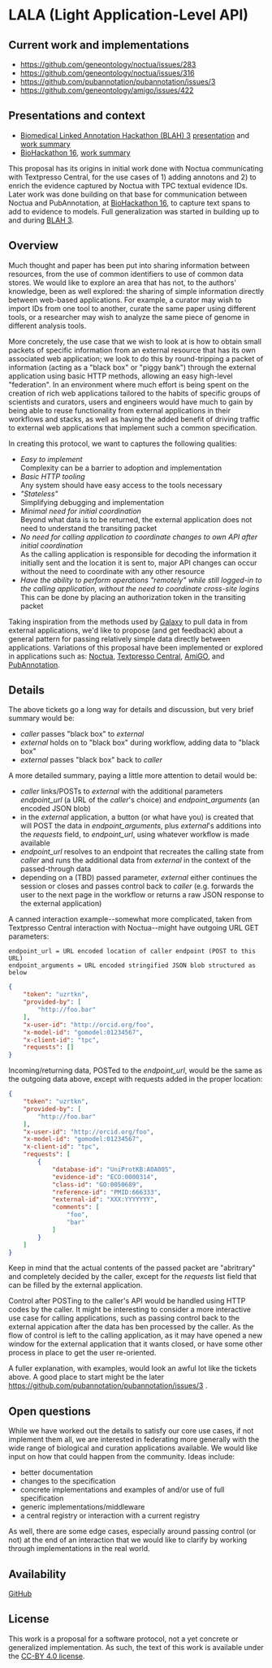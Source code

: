 
# LALA (Light Application-Level API)

## Current work and implementations

* https://github.com/geneontology/noctua/issues/283
* https://github.com/geneontology/noctua/issues/316
* https://github.com/pubannotation/pubannotation/issues/3
* https://github.com/geneontology/amigo/issues/422

## Presentations and context

- [Biomedical Linked Annotation Hackathon (BLAH) 3](http://blah3.linkedannotation.org/) [presentation](https://docs.google.com/presentation/d/1-3HgoBmnu9p1Alt6myjfLUJIOojIgpskRFh47NjEd5A/edit?usp=sharing) and [work summary](https://docs.google.com/document/d/16DNkAO9YHKZmQjdVxq2B_ULYQDu7jjc0aciVKdTwX8w/edit?usp=sharing)
- [BioHackathon 16](http://2016.biohackathon.org/), [work summary](https://github.com/dbcls/bh16/wiki/Noctua#add-connections-with-external-markuppaper-annotation-resources-partial)

This proposal has its origins in initial work done with Noctua
communicating with Textpresso Central, for the use cases of 1) adding
annotons and 2) to enrich the evidence captured by Noctua with TPC
textual evidence IDs. Later work was done building on that base for
communication between Noctua and PubAnnotation,
at [BioHackathon 16](http://2016.biohackathon.org/), to capture text
spans to add to evidence to models. Full generalization was started in
building up to and during [BLAH 3](http://blah3.linkedannotation.org/).

## Overview

Much thought and paper has been put into sharing information between
resources, from the use of common identifiers to use of common data
stores. We would like to explore an area that has not, to the authors'
knowledge, been as well explored: the sharing of simple information
directly between web-based applications. For example, a curator may wish to
import IDs from one tool to another, curate the same paper using
different tools, or a researcher may wish to analyze the same piece of
genome in different analysis tools.

More concretely, the use case that we wish to look at is how to obtain
small packets of specific information from an external resource that
has its own associated web application; we look to do this by
round-tripping a packet of information (acting as a "black box" or
"piggy bank") through the external application using basic HTTP
methods, allowing an easy high-level "federation". In an environment
where much effort is being spent on the creation of rich web
applications tailored to the habits of specific groups of scientists
and curators, users and engineers would have much to gain by being
able to reuse functionality from external applications in their
workflows and stacks, as well as having the added benefit of driving
traffic to external web applications that implement such a common
specification.

In creating this protocol, we want to captures the following
qualities:

- _Easy to implement_ <br />
  Complexity can be a barrier to adoption and implementation
- _Basic HTTP tooling_ <br />
  Any system should have easy access to the tools necessary
- _"Stateless"_ <br />
  Simplifying debugging and implementation
- _Minimal need for initial coordination_ <br />
  Beyond what data is to be returned, the external application does not need to understand the transiting packet
- _No need for calling application to coordinate changes to own API after initial coordination_ <br />
  As the calling application is responsible for decoding the information it initially sent and the location it is sent to, major API changes can occur without the need to coordinate with any other resource
- _Have the ability to perform operations "remotely" while still logged-in to the calling application, without the need to coordinate cross-site logins_ <br />
  This can be done by placing an authorization token in the transiting packet

Taking inspiration from the methods used
by [Galaxy](http://galaxyproject.org/) to pull data in from external
applications, we'd like to propose (and get feedback) about a general
pattern for passing relatively simple data directly between
applications. Variations of this proposal have been implemented or
explored in applications such
as:
[Noctua](http://noctua.berkeleybop.org/),
[Textpresso Central](), [AmiGO](http://amigo.geneontology.org),
and [PubAnnotation](http://pubannotation.org/).

## Details

The above tickets go a long way for details and discussion, but very
brief summary would be:

- *caller* passes "black box" to *external*
- *external* holds on to "black box" during workflow, adding data to "black box"
- *external* passes "black box" back to *caller*

A more detailed summary, paying a little more attention to detail
would be:

- *caller* links/POSTs to *external* with the additional parameters *endpoint\_url* (a URL of the *caller*'s choice) and *endpoint\_arguments* (an encoded JSON blob)
- in the *external* application, a button (or what have you) is created that will POST the data in *endpoint\_arguments*, plus *external*'s additions into the *requests* field, to *endpoint\_url*, using whatever workflow is made available
- *endpoint\_url* resolves to an endpoint that recreates the calling state from *caller* and runs the additional data from *external* in the context of the passed-through data
- depending on a (TBD) passed parameter, *external* either continues the session or closes and passes control back to *caller* (e.g. forwards the user to the next page in the workflow or returns a raw JSON response to the external application)

A canned interaction example--somewhat more complicated, taken from Textpresso Central interaction with Noctua--might have outgoing URL GET parameters:

```
endpoint_url = URL encoded location of caller endpoint (POST to this URL)
endpoint_arguments = URL encoded stringified JSON blob structured as below
```

```json
{
    "token": "uzrtkn",
    "provided-by": [
        "http://foo.bar"
    ],
    "x-user-id": "http://orcid.org/foo",
    "x-model-id": "gomodel:01234567",
    "x-client-id": "tpc",
    "requests": []
}
```

Incoming/returning data, POSTed to the *endpoint\_url*, would be the same as the outgoing data above, except with requests added in the proper location:

```json
{
    "token": "uzrtkn",
    "provided-by": [
        "http://foo.bar"
    ],
    "x-user-id": "http://orcid.org/foo",
    "x-model-id": "gomodel:01234567",
    "x-client-id": "tpc",
    "requests": [
        {
            "database-id": "UniProtKB:A0A005",
            "evidence-id": "ECO:0000314",
            "class-id": "GO:0050689",
            "reference-id": "PMID:666333",
            "external-id": "XXX:YYYYYYY",
            "comments": [
                "foo",
                "bar"
            ]
        }
    ]
}
```

Keep in mind that the actual contents of the passed packet are "abritrary" and completely decided by the caller, except for the *requests* list field that can be filled by the external application.

Control after POSTing to the caller's API would be handled using HTTP codes by the caller. It might be interesting to consider a more interactive use case for calling applications, such as passing control back to the external appication after the data has ben processed by the caller. As the flow of control is left to the calling application, as it may have opened a new window for the external application that it wants closed, or have some other process in place to get the user re-oriented. 

A fuller explanation, with examples, would look an awful lot like the
tickets above. A good place to start might be the later
https://github.com/pubannotation/pubannotation/issues/3 .

## Open questions

While we have worked out the details to satisfy our core use cases, if not implement them all, we are interested in federating more generally with the wide range of biological and curation applications available. We would like input on how that could happen from the community. Ideas include:

- better documentation
- changes to the specification
- concrete implementations and examples of and/or use of full specification
- generic implementations/middleware
- a central registry or interaction with a current registry

As well, there are some edge cases, especially around passing control (or not) at the end of an interaction that we would like to clarify by working through implementations in the real world.

## Availability

[GitHub](https://github.com/kltm/lala)

## License 

This work is a proposal for a software protocol, not a yet concrete or generalized implementation. As such, the text of this work is available under the [CC-BY 4.0 license](https://github.com/kltm/lala/blob/master/LICENSE).
